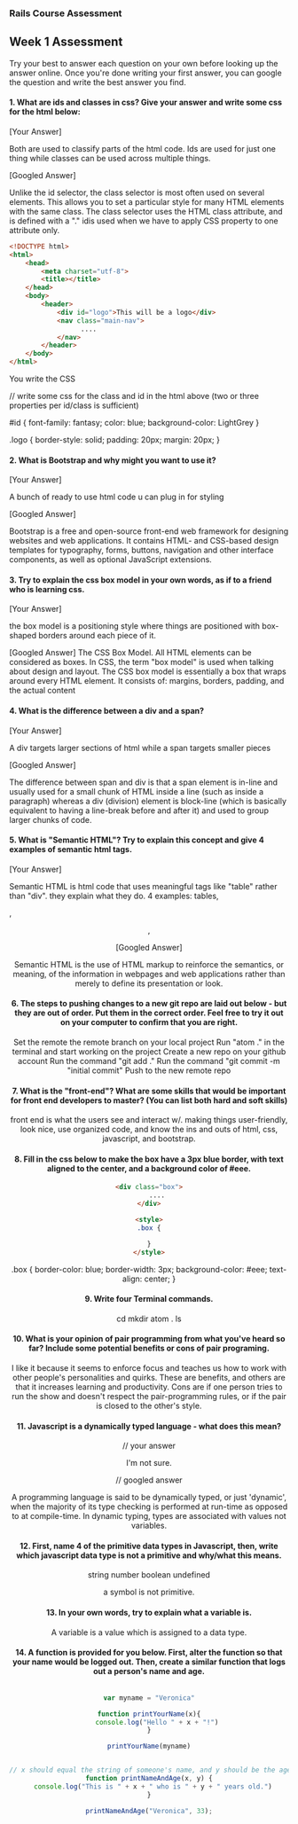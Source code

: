 ### Rails Course Assessment

## Week 1 Assessment

Try your best to answer each question on your own before looking up the answer online. Once you're done writing your first answer, you can google the question and write the best answer you find.

#### 1. What are ids and classes in css? Give your answer and write some css for the html below:

[Your Answer]

Both are used to classify parts of the html code. Ids are used for just one thing while classes can be used across multiple things.

[Googled Answer]

Unlike the id selector, the class selector is most often used on several elements. This allows you to set a particular style for many HTML elements with the same class. The class selector uses the HTML class attribute, and is defined with a "." idis used when we have to apply CSS property to one attribute only.

```html
<!DOCTYPE html>
<html>
    <head>
        <meta charset="utf-8">
        <title></title>
    </head>
    <body>
        <header>
            <div id="logo">This will be a logo</div>
            <nav class="main-nav">
                  ....
            </nav>
        </header>
    </body>
</html>
```

You write the CSS

// write some css for the class and id in the html above (two or three properties per id/class is sufficient)

#id {
  font-family: fantasy;
  color: blue;
  background-color: LightGrey
}

.logo {
  border-style: solid;
  padding: 20px;
  margin: 20px;
}

#### 2. What is Bootstrap and why might you want to use it?


[Your Answer]

A bunch of ready to use html code u can plug in for styling

[Googled Answer]

Bootstrap is a free and open-source front-end web framework for designing websites and web applications. It contains HTML- and CSS-based design templates for typography, forms, buttons, navigation and other interface components, as well as optional JavaScript extensions.

#### 3. Try to explain the css box model in your own words, as if to a friend who is learning css.

[Your Answer]

the box model is a positioning style where things are positioned with box-shaped borders around each piece of it.

[Googled Answer]
The CSS Box Model. All HTML elements can be considered as boxes. In CSS, the term "box model" is used when talking about design and layout. The CSS box model is essentially a box that wraps around every HTML element. It consists of: margins, borders, padding, and the actual content


#### 4. What is the difference between a div and a span?

[Your Answer]

A div targets larger sections of html while a span targets smaller pieces

[Googled Answer]

The difference between span and div is that a span element is in-line and usually used for a small chunk of HTML inside a line (such as inside a paragraph) whereas a div (division) element is block-line (which is basically equivalent to having a line-break before and after it) and used to group larger chunks of code.

#### 5. What is "Semantic HTML"? Try to explain this concept and give 4 examples of semantic html tags.

[Your Answer]

Semantic HTML is html code that uses meaningful tags like "table" rather than "div". they explain what they do. 4 examples: tables, <p>, <header>, <footer>

[Googled Answer]

 Semantic HTML is the use of HTML markup to reinforce the semantics, or meaning, of the information in webpages and web applications rather than merely to define its presentation or look.

#### 6. The steps to pushing changes to a new git repo are laid out below - but they are out of order. Put them in the correct order. Feel free to try it out on your computer to confirm that you are right.

Set the remote the remote branch on your local project
Run "atom ." in the terminal and start working on the project
Create a new repo on your github account
Run the command "git add ."
Run the command "git commit -m "initial commit"
Push to the new remote repo


#### 7. What is the "front-end"? What are some skills that would be important for front end developers to master? (You can list both hard and soft skills)

front end is what the users see and interact w/. making things user-friendly, look nice, use organized code, and know the ins and outs of html, css, javascript, and bootstrap.

#### 8. Fill in the css below to make the box have a 3px blue border, with text aligned to the center, and a background color of #eee.

```html
<div class="box">
    ....
</div>

<style>
.box {

}
</style>

```
.box {
  border-color: blue;
  border-width: 3px;
  background-color: #eee;
  text-align: center;
}

#### 9. Write four Terminal commands.

cd
mkdir
atom .
ls


#### 10. What is your opinion of pair programming from what you've heard so far? Include some potential benefits or cons of pair programing.

I like it because it seems to enforce focus and teaches us how to work with other people's personalities and quirks. These are benefits, and others are that it increases learning and productivity. Cons are if one person tries to run the show and doesn't respect the pair-programming rules, or if the pair is closed to the other's style.

#### 11. Javascript is a dynamically typed language - what does this mean?

// your answer

I'm not sure.

// googled answer

A programming language is said to be dynamically typed, or just 'dynamic', when the majority of its type checking is performed at run-time as opposed to at compile-time. In dynamic typing, types are associated with values not variables.

#### 12. First, name 4 of the primitive data types in Javascript, then, write which javascript data type is not a primitive and why/what this means.

string
number
boolean
undefined

a symbol is not primitive.


#### 13. In your own words, try to explain what a variable is.

A variable is a value which is assigned to a data type.

#### 14. A function is provided for you below. First, alter the function so that your name would be logged out. Then, create a similar function that logs out a person's name and age.

```js

var myname = "Veronica"

function printYourName(x){
    console.log("Hello " + x + "!")
}

printYourName(myname)


// x should equal the string of someone's name, and y should be the age
function printNameAndAge(x, y) {
  console.log("This is " + x + " who is " + y + " years old.")
}

printNameAndAge("Veronica", 33);
```

